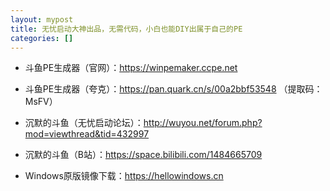 ```yaml
---
layout: mypost
title: 无忧启动大神出品，无需代码，小白也能DIY出属于自己的PE
categories: []
---
```


- 斗鱼PE生成器（官网）：<https://winpemaker.ccpe.net>

- 斗鱼PE生成器（夸克）：<https://pan.quark.cn/s/00a2bbf53548> （提取码：MsFV）

- 沉默的斗鱼（无忧启动论坛）：<http://wuyou.net/forum.php?mod=viewthread&tid=432997>

- 沉默的斗鱼（B站）：<https://space.bilibili.com/1484665709>

- Windows原版镜像下载：<https://hellowindows.cn>